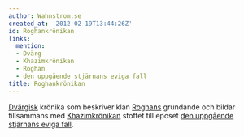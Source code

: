 ```yaml
---
author: Wahnstrom.se
created_at: '2012-02-19T13:44:26Z'
id: Roghankrönikan
links:
  mention:
  - Dvärg
  - Khazimkrönikan
  - Roghan
  - den uppgående stjärnans eviga fall
title: Roghankrönikan
---
```


[Dvärgisk] krönika som beskriver klan [Roghans] grundande och bildar tillsammans med
[Khazimkrönikan] stoffet till eposet [den uppgående stjärnans eviga fall].

  [Dvärgisk]: Dvärg
  [Roghans]: Roghan
  [Khazimkrönikan]: Khazimkrönikan
  [den uppgående stjärnans eviga fall]: den_uppgående_stjärnans_eviga_fall